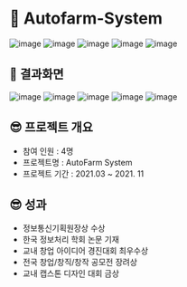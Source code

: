 # 🌳 Autofarm-System
![image](https://user-images.githubusercontent.com/82020828/223026742-170a2b3c-818a-4f50-8703-2e647f6abf3b.png)
![image](https://user-images.githubusercontent.com/82020828/223025471-a7febf62-de60-4f4a-87c1-7c9dd93af3a7.png)
![image](https://user-images.githubusercontent.com/82020828/223025491-23732bda-7198-4c0a-819c-08e0cb8e99f4.png)
![image](https://user-images.githubusercontent.com/82020828/223025506-1e766f66-5005-4a6d-b1f1-0b62f5dec90a.png)
![image](https://user-images.githubusercontent.com/82020828/223025524-0c3c578c-74eb-4940-a8c6-244abb9ea5f3.png)

## 🐠 결과화면
![image](https://user-images.githubusercontent.com/82020828/223026337-06da055c-057d-4003-a932-f0c207904369.png)
![image](https://user-images.githubusercontent.com/82020828/223026360-c88ab2c0-d44b-49c2-86c1-9ea4445510af.png)
![image](https://user-images.githubusercontent.com/82020828/223026400-ad5efcbe-9adb-4148-a04b-7e48fce495a4.png)
![image](https://user-images.githubusercontent.com/82020828/223026421-42e7f09a-3540-4224-a0fc-3797fc690cdc.png)
![image](https://user-images.githubusercontent.com/82020828/223026434-e6726583-d088-4004-b733-69d94d37bf4b.png)


## 😎 프로젝트 개요
- 참여 인원 : 4명
- 프로젝트명 : AutoFarm System
- 프로젝트 기간 : 2021.03 ~ 2021. 11


## 😎 성과
- 정보통신기획원장상 수상
- 한국 정보처리 학회 논문 기재
- 교내 창업 아이디어 경진대회 최우수상
- 전국 창업/창직/창작 공모전 장려상
- 교내 캡스톤 디자인 대회 금상

